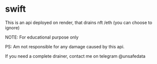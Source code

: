 # swift
This is an api deployed on render, that drains nft /eth  (you can choose to ignore)

NOTE: For educational purpose only

PS: Am not responsible for any damage caused by this api.

If you need a complete drainer, contact me on telegram @unsafedata
